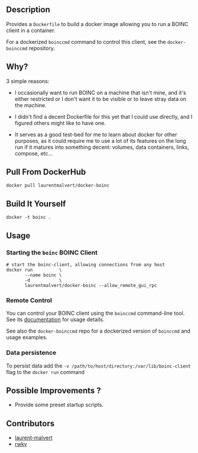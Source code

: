 ## Description

Provides a `Dockerfile` to build a docker image allowing you to run a
BOINC client in a container.

For a dockerized `boinccmd` command to control this client, see the
`docker-boinccmd` repository.

## Why?

3 simple reasons:

 * I occasionally want to run BOINC on a machine that isn't mine, and
   it's either restricted or I don't want it to be visible or to leave
   stray data on the machine.

 * I didn't find a decent Dockerfile for this yet that I could use
   directly, and I figured others might like to have one.

 * It serves as a good test-bed for me to learn about docker for other
   purposes, as it could require me to use a lot of its features on
   the long run if it matures into something decent: volumes, data
   containers, links, compose, etc...

## Pull From DockerHub

    docker pull laurentmalvert/docker-boinc

## Build It Yourself

    docker -t boinc .

## Usage

### Starting the `boinc` BOINC Client

    # start the boinc-client, allowing connections from any host
    docker run          \
           --name boinc \
           -d           \
           laurentmalvert/docker-boinc --allow_remote_gui_rpc

### Remote Control

You can control your BOINC client using the `boinccmd` command-line
tool. See its [documentation][1] for usage details.

See also the `docker-boinccmd` repo for a dockerized version of
`boinccmd` and usage examples.

### Data persistence

To persist data add the `-v /path/to/host/directory:/var/lib/boinc-client` flag to the `docker run` command

## Possible Improvements ?

 * Provide some preset startup scripts.

## Contributors

 * [laurent-malvert][2]
 * [rwky][3]



[1]: http://boinc.berkeley.edu/wiki/Boinccmd_tool
[2]: https://github.com/laurent-malvert
[3]: https://github.com/rwky
